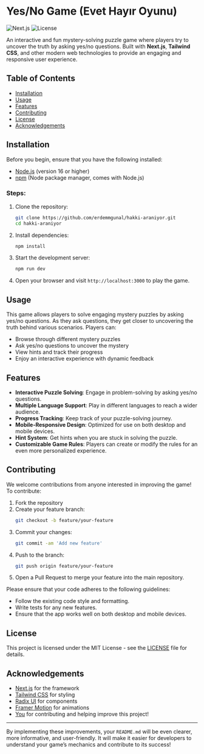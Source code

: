 # Yes/No Game (Evet Hayır Oyunu)

![Next.js](https://img.shields.io/badge/Next.js-15.1.2-black)
![License](https://img.shields.io/badge/license-MIT-blue)

An interactive and fun mystery-solving puzzle game where players try to uncover the truth by asking yes/no questions. Built with **Next.js**, **Tailwind CSS**, and other modern web technologies to provide an engaging and responsive user experience.

## Table of Contents
- [Installation](#installation)
- [Usage](#usage)
- [Features](#features)
- [Contributing](#contributing)
- [License](#license)
- [Acknowledgements](#acknowledgements)

## Installation

Before you begin, ensure that you have the following installed:
- [Node.js](https://nodejs.org/) (version 16 or higher)
- [npm](https://www.npmjs.com/) (Node package manager, comes with Node.js)

### Steps:

1. Clone the repository:
    ```bash
    git clone https://github.com/erdemmgunal/hakki-araniyor.git
    cd hakki-araniyor
    ```

2. Install dependencies:
    ```bash
    npm install
    ```

3. Start the development server:
    ```bash
    npm run dev
    ```

4. Open your browser and visit `http://localhost:3000` to play the game.

## Usage

This game allows players to solve engaging mystery puzzles by asking yes/no questions. As they ask questions, they get closer to uncovering the truth behind various scenarios. Players can:
- Browse through different mystery puzzles
- Ask yes/no questions to uncover the mystery
- View hints and track their progress
- Enjoy an interactive experience with dynamic feedback

## Features

- **Interactive Puzzle Solving**: Engage in problem-solving by asking yes/no questions.
- **Multiple Language Support**: Play in different languages to reach a wider audience.
- **Progress Tracking**: Keep track of your puzzle-solving journey.
- **Mobile-Responsive Design**: Optimized for use on both desktop and mobile devices.
- **Hint System**: Get hints when you are stuck in solving the puzzle.
- **Customizable Game Rules**: Players can create or modify the rules for an even more personalized experience.

## Contributing

We welcome contributions from anyone interested in improving the game! To contribute:

1. Fork the repository
2. Create your feature branch:
    ```bash
    git checkout -b feature/your-feature
    ```
3. Commit your changes:
    ```bash
    git commit -am 'Add new feature'
    ```
4. Push to the branch:
    ```bash
    git push origin feature/your-feature
    ```
5. Open a Pull Request to merge your feature into the main repository.

Please ensure that your code adheres to the following guidelines:
- Follow the existing code style and formatting.
- Write tests for any new features.
- Ensure that the app works well on both desktop and mobile devices.

## License

This project is licensed under the MIT License - see the [LICENSE](LICENSE) file for details.

## Acknowledgements

- [Next.js](https://nextjs.org/) for the framework
- [Tailwind CSS](https://tailwindcss.com/) for styling
- [Radix UI](https://www.radix-ui.com/) for components
- [Framer Motion](https://www.framer.com/motion/) for animations
- [You](#) for contributing and helping improve this project!

---

By implementing these improvements, your `README.md` will be even clearer, more informative, and user-friendly. It will make it easier for developers to understand your game’s mechanics and contribute to its success!
